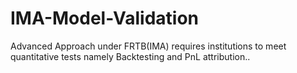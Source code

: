 # IMA-Model-Validation
Advanced Approach under FRTB(IMA) requires institutions to meet quantitative tests namely Backtesting and PnL attribution..
